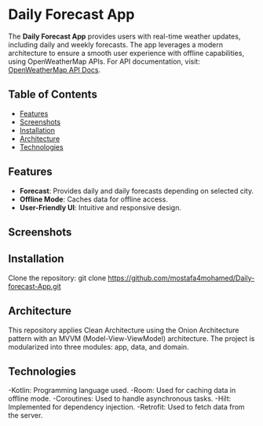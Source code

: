 # Daily Forecast App

The **Daily Forecast App** provides users with real-time weather updates, including daily and weekly forecasts. The app leverages a modern architecture to ensure a smooth user experience with offline capabilities, using OpenWeatherMap APIs. For API documentation, visit: [OpenWeatherMap API Docs](https://openweathermap.org/forecast5).
## Table of Contents

- [Features](#features)
- [Screenshots](#screenshots)
- [Installation](#installation)
- [Architecture](#architecture)
- [Technologies](#technologies)

## Features

- **Forecast**: Provides daily and daily forecasts depending on selected city.
- **Offline Mode**: Caches data for offline access.
- **User-Friendly UI**: Intuitive and responsive design.

## Screenshots


## Installation

Clone the repository:
   git clone https://github.com/mostafa4mohamed/Daily-forecast-App.git

## Architecture

This repository applies Clean Architecture using the Onion Architecture pattern with an MVVM (Model-View-ViewModel) architecture. 
The project is modularized into three modules: app, data, and domain.

## Technologies

-Kotlin: Programming language used.
-Room: Used for caching data in offline mode.
-Coroutines: Used to handle asynchronous tasks.
-Hilt: Implemented for dependency injection.
-Retrofit: Used to fetch data from the server.
